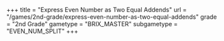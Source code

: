 +++
title = "Express Even Number as Two Equal Addends"
url = "/games/2nd-grade/express-even-number-as-two-equal-addends"
grade = "2nd Grade"
gametype = "BRIX_MASTER"
subgametype = "EVEN_NUM_SPLIT"
+++